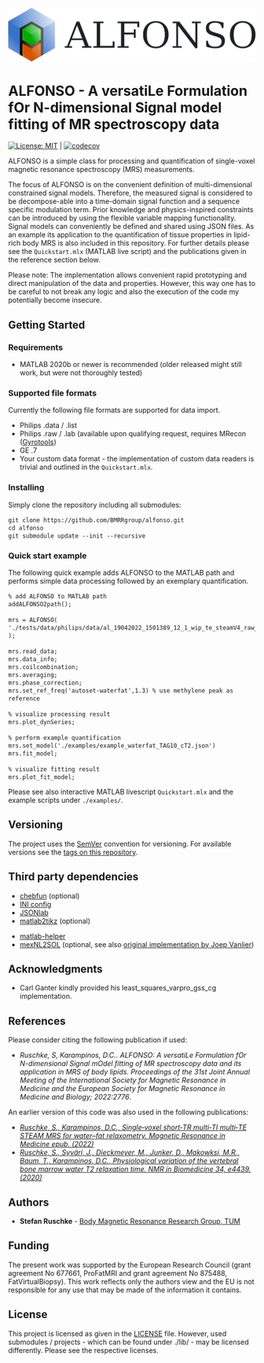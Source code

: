 ![](./@ALFONSO/alfonso_logo.png)

# ALFONSO - A versatiLe Formulation fOr N-dimensional Signal model fitting of MR spectroscopy data 

[![License: MIT](https://img.shields.io/badge/License-MIT-yellow.svg)](https://opensource.org/licenses/MIT) | [![codecov](https://codecov.io/gh/BMRRgroup/alfonso/branch/main/graph/badge.svg?token=9GZUOO0B1K)](https://codecov.io/gh/BMRRgroup/alfonso)

ALFONSO is a simple class for processing and quantification of single-voxel magnetic resonance spectroscopy (MRS) measurements. 

The focus of ALFONSO is on the convenient definition of multi-dimensional constrained signal models. Therefore, the measured signal is considered to be decompose-able into a time-domain signal function and a sequence specific modulation term. Prior knowledge and physics-inspired constraints can be introduced by using the flexible variable mapping functionality. Signal models can conveniently be defined and shared using JSON files. 
As an example its application to the quantification of tissue properties in lipid-rich body MRS is also included in this repository.
For further details please see the `Quickstart.mlx` (MATLAB live script) and the publications given in the reference section below. 

Please note: The implementation allows convenient rapid prototyping and direct manipulation of the data and properties. However, this way one has to be careful to not break any logic and also the execution of the code my potentially become insecure. 

## Getting Started

### Requirements

- MATLAB 2020b or newer is recommended (older released might still work, but were not thoroughly tested)

### Supported file formats

Currently the following file formats are supported for data import. 

- Philips .data / .list 
- Philips .raw / .lab (available upon qualifying request, requires MRecon ([Gyrotools](http://www.gyrotools.com/gt/index.php/products/reconframe))
- GE .7
- Your custom data format - the implementation of custom data readers is trivial and outlined in the `Quickstart.mlx`. 

### Installing

Simply clone the repository including all submodules: 

```
git clone https://github.com/BMRRgroup/alfonso.git
cd alfonso
git submodule update --init --recursive
```

### Quick start example

The following quick example adds ALFONSO to the MATLAB path and performs simple data processing followed by an exemplary quantification.

```
% add ALFONSO to MATLAB path
addALFONSO2path();

mrs = ALFONSO( './tests/data/philips/data/al_19042022_1501389_12_1_wip_te_steamV4_raw_012.data' );

mrs.read_data;
mrs.data_info;
mrs.coilcombination;
mrs.averaging;
mrs.phase_correction;
mrs.set_ref_freq('autoset-waterfat',1.3) % use methylene peak as reference

% visualize processing result
mrs.plot_dynSeries;

% perform example quantification 
mrs.set_model('./examples/example_waterfat_TAG10_cT2.json')
mrs.fit_model;

% visualize fitting result
mrs.plot_fit_model;
```

Please see also interactive MATLAB livescript `Quickstart.mlx` and the example scripts under `./examples/`.

<!--
## How to run unit tests

Unit testing can be performed in MATALB with the following call from the project's root directory: 

```
run('./tests/runAllALFONSOTests.m')
```

## How to generate the documentation

The documentation can be generated in MATALB calling from the project's root directory: 

```
addALFONSO2path();
generate_documentation()
```
-->
## Versioning

The project uses the [SemVer](http://semver.org/) convention for versioning. 
For available versions see the [tags on this repository](https://github.com/bmrrgroup/alfonso/tags). 

## Third party dependencies

* [chebfun](http://www.chebfun.org/) (optional)
* [INI config](https://www.mathworks.com/matlabcentral/fileexchange/24992-ini-config)
* [JSONlab](https://github.com/fangq/jsonlab)
* [matlab2tikz](https://github.com/matlab2tikz/matlab2tikz) (optional)
<!--* [m2docgen](https://github.com/matlab2tikz/matlab2tikz) (optional) -->
* [matlab-helper](https://github.com/stfnr/matlab-helper)
* [mexNL2SOL](https://github.com/stfnr/mexNL2SOL) (optional, see also [original implementation by Joep Vanlier](https://github.com/JoepVanlier/mexNL2SOL)) 

## Acknowledgments

* Carl Ganter kindly provided his least_squares_varpro_gss_cg implementation.

## References

Please consider citing the following publication if used:
- *Ruschke, S, Karampinos, D.C.. ALFONSO: A versatiLe Formulation fOr N-dimensional Signal mOdel fitting of MR spectroscopy data and its application in MRS of body lipids. Proceedings of the 31st Joint Annual Meeting of the International Society for Magnetic Resonance in Medicine and the European Society for Magnetic Resonance in Medicine and Biology; 2022:2776*. 

An earlier version of this code was also used in the following publications: 

- *[Ruschke, S., Karampinos, D.C., Single‐voxel short‐TR multi‐TI multi‐TE STEAM MRS for water–fat relaxometry. Magnetic Resonance in Medicine epub. (2022)](https://doi.org/10.1002/mrm.29157)*
- *[Ruschke, S., Syväri, J., Dieckmeyer, M., Junker, D., Makowksi, M.R., Baum, T., Karampinos, D.C., Physiological variation of the vertebral bone marrow water T2 relaxation time. NMR in Biomedicine 34, e4439. (2020)](https://doi.org/10.1002/nbm.4439)* 

## Authors

* **Stefan Ruschke** - [Body Magnetic Resonance Research Group, TUM](http://bmrr.de)

## Funding

The present work was supported by the European Research Council (grant agreement No 677661, ProFatMRI and grant agreement No 875488, FatVirtualBiopsy). This work reflects only the authors view and the EU is not responsible for any use that may be made of the information it contains. 

## License

This project is licensed as given in the [LICENSE](LICENSE) file. 
However, used submodules / projects - which can be found under ./lib/ - may be licensed differently. Please see the respective licenses. 
